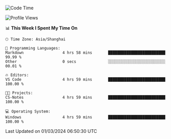 <!--START_SECTION:waka-->
![Code Time](http://img.shields.io/badge/Code%20Time-1%2C519%20hrs%2028%20mins-blue)

![Profile Views](http://img.shields.io/badge/Profile%20Views-0-blue)

📊 **This Week I Spent My Time On** 

```text
🕑︎ Time Zone: Asia/Shanghai

💬 Programming Languages: 
Markdown                 4 hrs 58 mins       █████████████████████████   99.99 % 
Other                    0 secs              ░░░░░░░░░░░░░░░░░░░░░░░░░   00.01 % 

🔥 Editors: 
VS Code                  4 hrs 59 mins       █████████████████████████   100.00 % 

🐱‍💻 Projects: 
CS-Notes                 4 hrs 59 mins       █████████████████████████   100.00 % 

💻 Operating System: 
Windows                  4 hrs 59 mins       █████████████████████████   100.00 % 
```


 Last Updated on 01/03/2024 06:50:30 UTC
<!--END_SECTION:waka-->